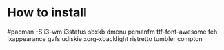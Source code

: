 # How to install 
#pacman -S i3-wm i3status sbxkb dmenu pcmanfm ttf-font-awesome feh lxappearance gvfs udiskie xorg-xbacklight ristretto tumbler compton
